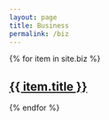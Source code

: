 ```yaml
---
layout: page
title: Business
permalink: /biz
---
```


<div>
{% for item in site.biz %}
    <a href="{{ item.url }}">
        <h2>{{ item.title }}</h2>
    </a>
{% endfor %}
</div>
